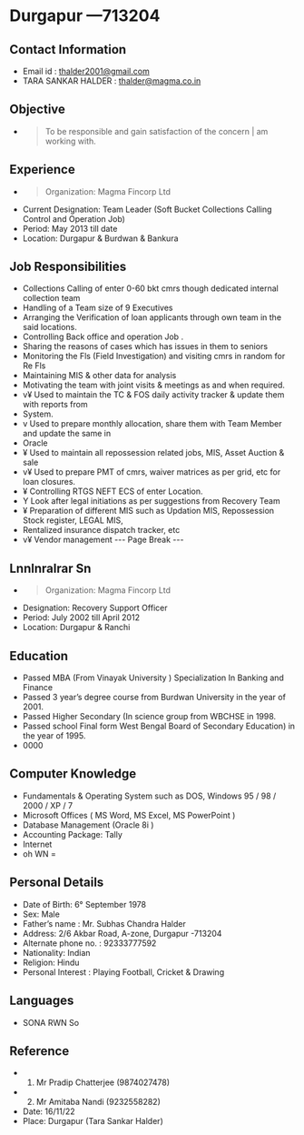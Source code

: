 # Durgapur —713204

## Contact Information

* Email id : thalder2001@gmail.com
* TARA SANKAR HALDER : thalder@magma.co.in


## Objective

* > To be responsible and gain satisfaction of the concern | am working with.


## Experience

* > Organization: Magma Fincorp Ltd
* Current Designation: Team Leader (Soft Bucket Collections Calling Control and Operation Job)
* Period: May 2013 till date
* Location: Durgapur & Burdwan & Bankura


## Job Responsibilities

* Collections Calling of enter 0-60 bkt cmrs though dedicated internal collection team
* Handling of a Team size of 9 Executives
* Arranging the Verification of loan applicants through own team in the said locations.
* Controlling Back office and operation Job .
* Sharing the reasons of cases which has issues in them to seniors
* Monitoring the Fls (Field Investigation) and visiting cmrs in random for Re Fls
* Maintaining MIS & other data for analysis
* Motivating the team with joint visits & meetings as and when required.
* v¥ Used to maintain the TC & FOS daily activity tracker & update them with reports from
* System.
* v Used to prepare monthly allocation, share them with Team Member and update the same in
* Oracle
* ¥ Used to maintain all repossession related jobs, MIS, Asset Auction & sale
* v¥ Used to prepare PMT of cmrs, waiver matrices as per grid, etc for loan closures.
* ¥ Controlling RTGS NEFT ECS of enter Location.
* Y Look after legal initiations as per suggestions from Recovery Team
* ¥ Preparation of different MIS such as Updation MIS, Repossession Stock register, LEGAL MIS,
* Rentalized insurance dispatch tracker, etc
* v¥ Vendor management
--- Page Break ---


## Lnnlnralrar Sn

* > Organization: Magma Fincorp Ltd
* Designation: Recovery Support Officer
* Period: July 2002 till April 2012
* Location: Durgapur & Ranchi


## Education

* Passed MBA (From Vinayak University ) Specialization In Banking and Finance
* Passed 3 year’s degree course from Burdwan University in the year of 2001.
* Passed Higher Secondary (In science group from WBCHSE in 1998.
* Passed school Final form West Bengal Board of Secondary Education) in the year of 1995.
* 0000


## Computer Knowledge 

* Fundamentals & Operating System such as DOS, Windows 95 / 98 / 2000 / XP / 7
* Microsoft Offices ( MS Word, MS Excel, MS PowerPoint )
* Database Management (Oracle 8i )
* Accounting Package: Tally
* Internet
* oh WN =


## Personal Details

* Date of Birth: 6° September 1978
* Sex: Male
* Father’s name : Mr. Subhas Chandra Halder
* Address: 2/6 Akbar Road, A-zone, Durgapur -713204
* Alternate phone no. : 92333777592
* Nationality: Indian
* Religion: Hindu
* Personal Interest : Playing Football, Cricket & Drawing


## Languages

* SONA RWN So


## Reference 

* 1. Mr Pradip Chatterjee (9874027478)
* 2. Mr Amitaba Nandi (9232558282)
* Date: 16/11/22
* Place: Durgapur (Tara Sankar Halder)

